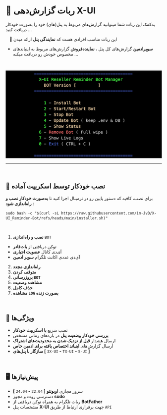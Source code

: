 # 🚀 ربات گزارش‌دهی X-UI


به‌کمک این ربات شما میتوانید گزارش‌های مربوط به پنل‌‌(های) خود را بصورت خودکار دریافت کنید ...

‌ ‌ ‌ ‌🔴 این ربات مناسب افرادی هست که **نمایندگی پنل** ارائه میدن

- **سوپرادمین** گزارش‌های کل پنل ، **نماینده‌فروش** گزارش‌های مربوط به اینباندهای مخصوص خودش رو دریافت میکنه ...

‌
‌
<p align="center">
  <img src="https://github.com/im-JvD/X-UI_Reminder-Bot/blob/main/Pic/ScreenShot.jpg" width="1080px" />
</p>

___

‌
## 🔧 نصب خودکار توسط اسکریپت آماده

برای نصب، کافیه که دستور پایین رو در ترمینال اجرا کنید تا **به‌صورت خودکار نصب و راه‌اندازی شود** :

```
sudo bash -c "$(curl -sL https://raw.githubusercontent.com/im-JvD/X-UI_Reminder-Bot/refs/heads/main/installer.sh)"
```
‌
1. **نصب و راه‌اندازی** ` BOT `
- توکن دریافتی از **بات‌فادر**
- آی‌دی کانال **عضویت اجباری**
- آی‌دی عددی اکانت تلگرام **سوپر ادمین**

2. **راه‌اندازی مجدد**
3. **متوقف کردن**
4. **بروزرسانی ` BOT `**
5. **مشاهده وضعیت**
6. **حذف کامل**
7. **مشاهده ` LOG ` بصورت زنده**


‌
## 📌 ویژگی‌ها

-  نصب سریع **با اسکریپت خودکار**
-  **بررسی خودکار وضعیت پنل** در بازه‌های زمانی مشخص
-  ارسال هشدار **قبل از نزدیک شدن به محدودیت‌های اشتراک**
- ارسال گزارش‌های **اینباند اختصاص یافته برای ادمین خاص**
-  **سازگار با پنل‌های** **[** `3X-UI` **-** `TX-UI` **-** `S-UI` **]**


‌
## 🖥️ پیش‌نیازها

- سرور مجازی **اوبونتو** **[** `22.04` **-** `24.04` **]**
- دسترسی روت و مجوز **sudo**
- ربات تلگرام به همراه توکن دریافتی از **BotFather**
- مشخصات پنل **X-UI** جهت برقراری ارتباط از طریق `API`
